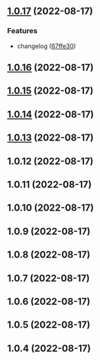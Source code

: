 ## [1.0.17](https://github.com/banli17/template-cli-pnpm/compare/v1.0.16...v1.0.17) (2022-08-17)


### Features

* changelog ([67ffe30](https://github.com/banli17/template-cli-pnpm/commit/67ffe304b46eae418893b5f83d75798926c455d8))



## [1.0.16](https://github.com/banli17/template-cli-pnpm/compare/v1.0.15...v1.0.16) (2022-08-17)



## [1.0.15](https://github.com/banli17/template-cli-pnpm/compare/v1.0.14...v1.0.15) (2022-08-17)



## [1.0.14](https://github.com/banli17/template-cli-pnpm/compare/v1.0.13...v1.0.14) (2022-08-17)



## [1.0.13](https://github.com/banli17/template-cli-pnpm/compare/v1.0.12...v1.0.13) (2022-08-17)



## 1.0.12 (2022-08-17)



## 1.0.11 (2022-08-17)



## 1.0.10 (2022-08-17)



## 1.0.9 (2022-08-17)



## 1.0.8 (2022-08-17)



## 1.0.7 (2022-08-17)



## 1.0.6 (2022-08-17)



## 1.0.5 (2022-08-17)



## 1.0.4 (2022-08-17)



